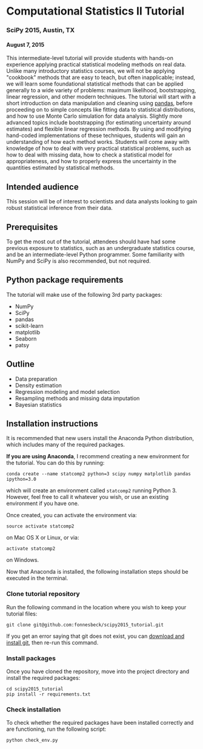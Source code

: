 # Computational Statistics II Tutorial

### SciPy 2015, Austin, TX
#### August 7, 2015

This intermediate-level tutorial will provide students with hands-on experience applying practical statistical modeling methods on real data. Unlike many introductory statistics courses, we will not be applying "cookbook" methods that are easy to teach, but often inapplicable; instead, we will learn some foundational statistical methods that can be applied generally to a wide variety of problems: maximum likelihood, bootstrapping, linear regression, and other modern techniques. The tutorial will start with a short introduction on data manipulation and cleaning using [pandas](http://pandas.pydata.org/), before proceeding on to simple concepts like fitting data to statistical distributions, and how to use Monte Carlo simulation for data analysis. Slightly more advanced topics include bootstrapping (for estimating uncertainty around estimates) and flexible linear regression methods. By using and modifying hand-coded implementations of these techniques, students will gain an understanding of how each method works. Students will come away with knowledge of how to deal with very practical statistical problems, such as how to deal with missing data, how to check a statistical model for appropriateness, and how to properly express the uncertainty in the quantities estimated by statistical methods. 


## Intended audience

This session will be of interest to scientists and data analysts looking to gain robust statistical inference from their data. 

## Prerequisites 

To get the most out of the tutorial, attendees should have had some previous exposure to statistics, such as an undergraduate statistics course, and be an intermediate-level Python programmer. Some familiarity with NumPy and SciPy is also recommended, but not required. 

## Python package requirements

The tutorial will make use of the following 3rd party packages:

* NumPy
* SciPy
* pandas
* scikit-learn
* matplotlib
* Seaborn
* patsy

## Outline

* Data preparation
* Density estimation
* Regression modeling and model selection
* Resampling methods and missing data imputation
* Bayesian statistics

## Installation instructions

It is recommended that new users install the Anaconda Python distribution, which includes many of the required packages. 

**If you are using Anaconda**, I recommend creating a new environment for the tutorial. You can do this by running:

    conda create --name statcomp2 python=3 scipy numpy matplotlib pandas ipython=3.0
    
which will create an environment called `statcomp2` running Python 3. However, feel free to call it whatever you wish, or use an existing environment if you have one.

Once created, you can activate the environment via:

    source activate statcomp2
    
on Mac OS X or Linux, or via:

    activate statcomp2
    
on Windows.

Now that Anaconda is installed, the following installation steps should be executed in the terminal.

### Clone tutorial repository

Run the following command in the location where you wish to keep your tutorial files:

    git clone git@github.com:fonnesbeck/scipy2015_tutorial.git
    
If you get an error saying that git does not exist, you can [download and install git](https://git-scm.com), then re-run this command.

### Install packages

Once you have cloned the repository, move into the project directory and install the required packages:

    cd scipy2015_tutorial
    pip install -r requirements.txt

### Check installation

To check whether the required packages have been installed correctly and are functioning, run the following script:

    python check_env.py


